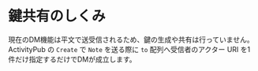 # 鍵共有のしくみ

現在のDM機能は平文で送受信されるため、鍵の生成や共有は行っていません。
ActivityPub の `Create` で `Note` を送る際に `to` 配列へ受信者のアクター URI
を1件だけ指定するだけでDMが成立します。
